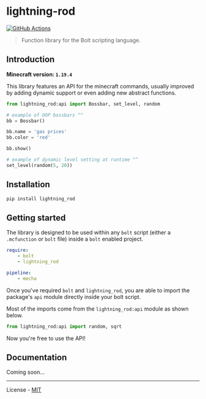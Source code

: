# lightning-rod

[![GitHub Actions](https://github.com/reapermc/lightning-rod/workflows/CI/badge.svg)](https://github.com/reapermc/lightning-rod/actions)

> Function library for the Bolt scripting language.


## Introduction

**Minecraft version: `1.19.4`**

This library features an API for the minecraft commands, usually improved by adding dynamic support or even adding new abstract functions.

```py
from lightning_rod:api import Bossbar, set_level, random

# example of OOP bossbars ^^
bb = Bossbar()

bb.name = 'gas prices'
bb.color = 'red'

bb.show()

# example of dynamic level setting at runtime ^^
set_level(random(5, 20))
```

## Installation

```bash
pip install lightning_rod
```

## Getting started

The library is designed to be used within any `bolt` script (either a `.mcfunction` or `bolt` file) inside a `bolt` enabled project.

```yaml
require:
    - bolt
    - lightning_rod

pipeline:
    - mecha
```

Once you've required `bolt` and `lightning_rod`, you are able to import the package's `api` module directly inside your bolt script.

Most of the imports come from the `lightning_rod:api` module as shown below.

```py
from lightning_rod:api import random, sqrt
```

Now you're free to use the API!


## Documentation

Coming soon...
<!-- Docs available [here](./docs/home.md). -->

---

License - [MIT](https://github.com/reapermc/lightning-rod/blob/main/LICENSE)
